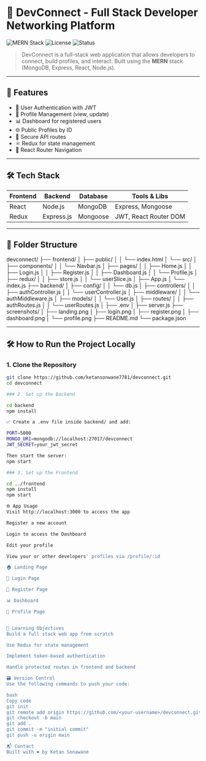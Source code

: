 # 💼 DevConnect - Full Stack Developer Networking Platform

![MERN Stack](https://img.shields.io/badge/MERN-Fullstack-blue?style=for-the-badge&logo=react)
![License](https://img.shields.io/badge/License-MIT-green?style=for-the-badge)
![Status](https://img.shields.io/badge/Status-Active-brightgreen?style=for-the-badge)

> DevConnect is a full-stack web application that allows developers to connect, build profiles, and interact. Built using the **MERN** stack (MongoDB, Express, React, Node.js).

---

## 🚀 Features

- 🔐 User Authentication with JWT
- 🧑 Profile Management (view, update)
- 📊 Dashboard for registered users
- 🌐 Public Profiles by ID
- 💾 Secure API routes
- ⚛️ Redux for state management
- 🧭 React Router Navigation

---

## 🛠 Tech Stack

| Frontend   | Backend       | Database | Tools & Libs         |
|------------|---------------|----------|-----------------------|
| React      | Node.js       | MongoDB  | Express, Mongoose     |
| Redux      | Express.js    | Mongoose | JWT, React Router DOM |

---

## 📁 Folder Structure

devconnect/
├── frontend/
│ ├── public/
│ │ └── index.html
│ └── src/
│ ├── components/
│ │ └── Navbar.js
│ ├── pages/
│ │ ├── Home.js
│ │ ├── Login.js
│ │ ├── Register.js
│ │ ├── Dashboard.js
│ │ └── Profile.js
│ ├── redux/
│ │ ├── store.js
│ │ └── userSlice.js
│ ├── App.js
│ └── index.js
├── backend/
│ ├── config/
│ │ └── db.js
│ ├── controllers/
│ │ ├── authController.js
│ │ └── userController.js
│ ├── middleware/
│ │ └── authMiddleware.js
│ ├── models/
│ │ └── User.js
│ ├── routes/
│ │ ├── authRoutes.js
│ │ └── userRoutes.js
│ ├── .env
│ ├── server.js
├── screenshots/
│ ├── landing.png
│ ├── login.png
│ ├── register.png
│ ├── dashboard.png
│ └── profile.png
├── README.md
└── package.json


---

## 🛠️ How to Run the Project Locally

### 1. Clone the Repository

```bash
git clone https://github.com/ketansonwane7781/devconnect.git
cd devconnect

### 2. Set up the Backend

cd backend
npm install

✅ Create a .env file inside backend/ and add:

PORT=5000
MONGO_URI=mongodb://localhost:27017/devconnect
JWT_SECRET=your_jwt_secret

Then start the server:
npm start

### 3. Set up the Frontend

cd ../frontend
npm install
npm start

🌐 App Usage
Visit http://localhost:3000 to access the app

Register a new account

Login to access the Dashboard

Edit your profile

View your or other developers' profiles via /profile/:id

🏠 Landing Page

🔐 Login Page

📝 Register Page

📊 Dashboard

👤 Profile Page


🧠 Learning Objectives
Build a full stack web app from scratch

Use Redux for state management

Implement token-based authentication

Handle protected routes in frontend and backend

🗃️ Version Control
Use the following commands to push your code:

bash
Copy code
git init
git remote add origin https://github.com/<your-username>/devconnect.git
git checkout -b main
git add .
git commit -m "initial commit"
git push -u origin main

📬 Contact
Built with ❤️ by Ketan Sonawane

